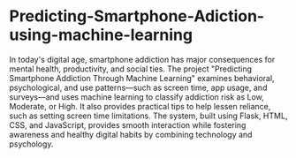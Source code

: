 # Predicting-Smartphone-Adiction-using-machine-learning
In today's digital age, smartphone addiction has major consequences for mental health, productivity, and social ties. The project "Predicting Smartphone Addiction Through Machine Learning" examines behavioral, psychological, and use patterns—such as screen time, app usage, and surveys—and uses machine learning to classify addiction risk as Low, Moderate, or High. It also provides practical tips to help lessen reliance, such as setting screen time limitations. The system, built using Flask, HTML, CSS, and JavaScript, provides smooth interaction while fostering awareness and healthy digital habits by combining technology and psychology.
